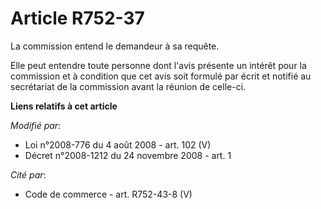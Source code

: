 # Article R752-37

La commission entend le demandeur à sa requête. 

Elle peut entendre toute personne dont l'avis présente un intérêt pour la commission et à condition que cet avis soit formulé
par écrit et notifié au secrétariat de la commission avant la réunion de celle-ci.

**Liens relatifs à cet article**

_Modifié par_:

  - Loi n°2008-776 du 4 août 2008 - art. 102 (V)
  - Décret n°2008-1212 du 24 novembre 2008 - art. 1

_Cité par_:

  - Code de commerce - art. R752-43-8 (V)
